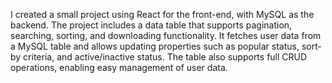 I created a small project using React for the front-end, with MySQL as the backend. The project includes a data table that supports pagination, searching, sorting, and downloading functionality. It fetches user data from a MySQL table and allows updating properties such as popular status, sort-by criteria, and active/inactive status. The table also supports full CRUD operations, enabling easy management of user data.
